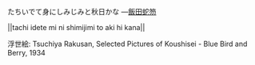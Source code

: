たちいでて身にしみじみと秋日かな
—[飯田蛇笏](https://ja.wikipedia.org/wiki/飯田蛇笏)

||tachi idete mi ni shimijimi to aki hi kana||

浮世絵: Tsuchiya Rakusan, Selected Pictures of Koushisei - Blue Bird and Berry, 1934